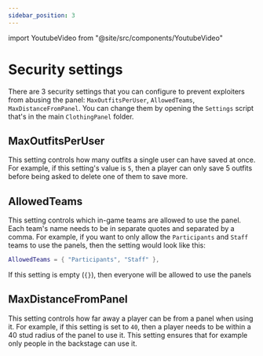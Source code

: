 ```yaml
---
sidebar_position: 3
---
```


import YoutubeVideo from "@site/src/components/YoutubeVideo"

# Security settings

There are 3 security settings that you can configure to prevent exploiters from abusing the panel: `MaxOutfitsPerUser`, `AllowedTeams`, `MaxDistanceFromPanel`. You can change them by opening the `Settings` script that's in the main `ClothingPanel` folder.

## MaxOutfitsPerUser

This setting controls how many outfits a single user can have saved at once. For example, if this setting's value is `5`, then a player can only save 5 outfits before being asked to delete one of them to save more.

## AllowedTeams

This setting controls which in-game teams are allowed to use the panel. Each team's name needs to be in separate quotes and separated by a comma. For example, if you want to only allow the `Participants` and `Staff` teams to use the panels, then the setting would look like this:

```lua
AllowedTeams = { "Participants", "Staff" },
```

If this setting is empty (`{}`), then everyone will be allowed to use the panels

## MaxDistanceFromPanel

This setting controls how far away a player can be from a panel when using it. For example, if this setting is set to `40`, then a player needs to be within a 40 stud radius of the panel to use it. This setting ensures that for example only people in the backstage can use it.

<YoutubeVideo id="WSZjemAQiPk" />
